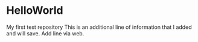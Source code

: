 # HelloWorld
My first test repository
This is an additional line of information that I added and will save.
Add line via web.
